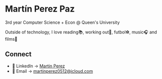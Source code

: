 # Martín Perez Paz

3rd year Computer Science + Econ @ Queen's University

Outside of technology, I love reading📚, working out🦾, futbol⚽️, music🎧 and films🎥

## Connect 
- 👤 LinkedIn -> [Martin Perez](https://www.linkedin.com/in/martin-perez-/)
- 📧 Email -> [martinperez0512@icloud.com](mailto:martinperez0512@icloud.com)
